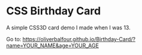 # CSS Birthday Card

A simple CSS3D card demo I made when I was 13.

Go to: https://oliverbalfour.github.io/Birthday-Card/?name=YOUR_NAME&age=YOUR_AGE
